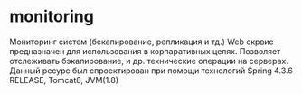 # monitoring
Мониторинг систем (бекапирование, репликация и тд.)
Web скрвис предназначен для использования в корпаративных целях.
Позволяет отслеживать бэкапирование, и др. технические операции на серверах.
Данный ресурс был спроектирован при помощи технологий Spring 4.3.6 RELEASE, Tomcat8, JVM(1.8)

